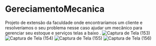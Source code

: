 # GereciamentoMecanica
Projeto de extensão da faculdade onde encontraríamos um cliente e resolveríamos o seu problema nesse caso ajudar um mecânico para gerenciar seu estoque e serviços 
telas a baixo .
![Captura de Tela (153)](https://github.com/user-attachments/assets/b7053d9d-e0a1-4635-8065-cc614a661152)
![Captura de Tela (154)](https://github.com/user-attachments/assets/200bae01-698c-4ab1-97c6-7f307a184ad1)
![Captura de Tela (155)](https://github.com/user-attachments/assets/3d39047a-eccc-40e2-b36a-326952a6f99e)
![Captura de Tela (156)](https://github.com/user-attachments/assets/d117c889-e6ed-42a1-8c48-468fce14ab19)
